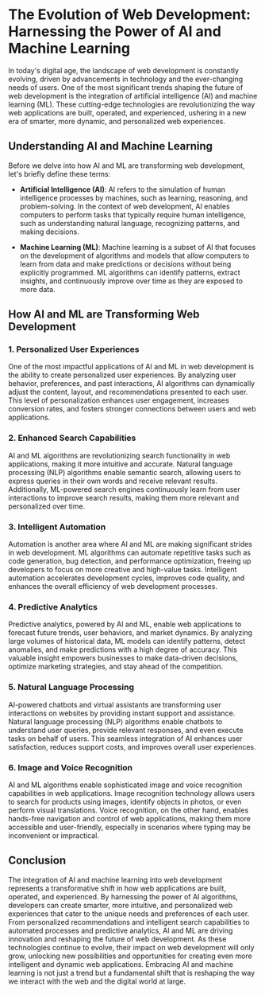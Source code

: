 # The Evolution of Web Development: Harnessing the Power of AI and Machine Learning

In today's digital age, the landscape of web development is constantly evolving, driven by advancements in technology and the ever-changing needs of users. One of the most significant trends shaping the future of web development is the integration of artificial intelligence (AI) and machine learning (ML). These cutting-edge technologies are revolutionizing the way web applications are built, operated, and experienced, ushering in a new era of smarter, more dynamic, and personalized web experiences.

## Understanding AI and Machine Learning

Before we delve into how AI and ML are transforming web development, let's briefly define these terms:

- **Artificial Intelligence (AI)**: AI refers to the simulation of human intelligence processes by machines, such as learning, reasoning, and problem-solving. In the context of web development, AI enables computers to perform tasks that typically require human intelligence, such as understanding natural language, recognizing patterns, and making decisions.
  
- **Machine Learning (ML)**: Machine learning is a subset of AI that focuses on the development of algorithms and models that allow computers to learn from data and make predictions or decisions without being explicitly programmed. ML algorithms can identify patterns, extract insights, and continuously improve over time as they are exposed to more data.

## How AI and ML are Transforming Web Development

### 1. Personalized User Experiences

One of the most impactful applications of AI and ML in web development is the ability to create personalized user experiences. By analyzing user behavior, preferences, and past interactions, AI algorithms can dynamically adjust the content, layout, and recommendations presented to each user. This level of personalization enhances user engagement, increases conversion rates, and fosters stronger connections between users and web applications.

### 2. Enhanced Search Capabilities

AI and ML algorithms are revolutionizing search functionality in web applications, making it more intuitive and accurate. Natural language processing (NLP) algorithms enable semantic search, allowing users to express queries in their own words and receive relevant results. Additionally, ML-powered search engines continuously learn from user interactions to improve search results, making them more relevant and personalized over time.

### 3. Intelligent Automation

Automation is another area where AI and ML are making significant strides in web development. ML algorithms can automate repetitive tasks such as code generation, bug detection, and performance optimization, freeing up developers to focus on more creative and high-value tasks. Intelligent automation accelerates development cycles, improves code quality, and enhances the overall efficiency of web development processes.

### 4. Predictive Analytics

Predictive analytics, powered by AI and ML, enable web applications to forecast future trends, user behaviors, and market dynamics. By analyzing large volumes of historical data, ML models can identify patterns, detect anomalies, and make predictions with a high degree of accuracy. This valuable insight empowers businesses to make data-driven decisions, optimize marketing strategies, and stay ahead of the competition.

### 5. Natural Language Processing

AI-powered chatbots and virtual assistants are transforming user interactions on websites by providing instant support and assistance. Natural language processing (NLP) algorithms enable chatbots to understand user queries, provide relevant responses, and even execute tasks on behalf of users. This seamless integration of AI enhances user satisfaction, reduces support costs, and improves overall user experiences.

### 6. Image and Voice Recognition

AI and ML algorithms enable sophisticated image and voice recognition capabilities in web applications. Image recognition technology allows users to search for products using images, identify objects in photos, or even perform visual translations. Voice recognition, on the other hand, enables hands-free navigation and control of web applications, making them more accessible and user-friendly, especially in scenarios where typing may be inconvenient or impractical.

## Conclusion

The integration of AI and machine learning into web development represents a transformative shift in how web applications are built, operated, and experienced. By harnessing the power of AI algorithms, developers can create smarter, more intuitive, and personalized web experiences that cater to the unique needs and preferences of each user. From personalized recommendations and intelligent search capabilities to automated processes and predictive analytics, AI and ML are driving innovation and reshaping the future of web development. As these technologies continue to evolve, their impact on web development will only grow, unlocking new possibilities and opportunities for creating even more intelligent and dynamic web applications. Embracing AI and machine learning is not just a trend but a fundamental shift that is reshaping the way we interact with the web and the digital world at large.
